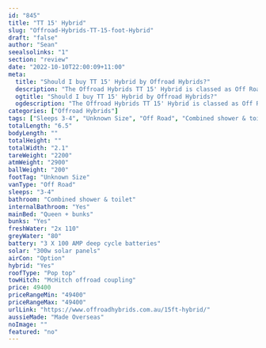```yaml
---
id: "845"
title: "TT 15' Hybrid"
slug: "Offroad-Hybrids-TT-15-foot-Hybrid"
draft: "false"
author: "Sean"
seealsolinks: "1"
section: "review"
date: "2022-10-10T22:00:09+11:00"
meta:
  title: "Should I buy TT 15' Hybrid by Offroad Hybrids?"
  description: "The Offroad Hybrids TT 15' Hybrid is classed as Off Road, and sleeps 3-4 people. It is Made Overseas and comes in at Unknown Size. It generally has Combined shower & toilet."
  ogtitle: "Should I buy TT 15' Hybrid by Offroad Hybrids?"
  ogdescription: "The Offroad Hybrids TT 15' Hybrid is classed as Off Road, and sleeps 3-4 people. It is Made Overseas and comes in at Unknown Size. It generally has Combined shower & toilet."
categories: ["Offroad Hybrids"]
tags: ["Sleeps 3-4", "Unknown Size", "Off Road", "Combined shower & toilet", "Pop top", "Under 50k", "Made Overseas"]
totalLength: "6.5"
bodyLength: ""
totalHeight: ""
totalWidth: "2.1"
tareWeight: "2200"
atmWeight: "2900"
ballWeight: "200"
footTag: "Unknown Size"
vanType: "Off Road"
sleeps: "3-4"
bathroom: "Combined shower & toilet"
internalBathroom: "Yes"
mainBed: "Queen + bunks"
bunks: "Yes"
freshWater: "2x 110"
greyWater: "80"
battery: "3 X 100 AMP deep cycle batteries"
solar: "300w solar panels"
airCon: "Option"
hybrid: "Yes"
roofType: "Pop top"
towHitch: "McHitch offroad coupling"
price: 49400
priceRangeMin: "49400"
priceRangeMax: "49400"
urlLink: "https://www.offroadhybrids.com.au/15ft-hybrid/"
aussieMade: "Made Overseas"
noImage: ""
featured: "no"
---
```

